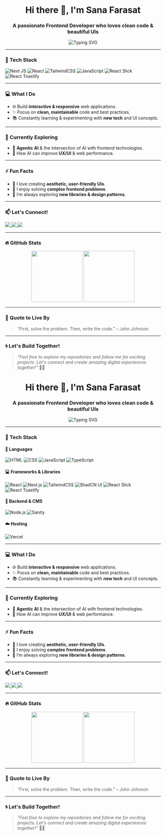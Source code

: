 

<h1 align="center">Hi there 👋, I'm Sana Farasat</h1>
<h3 align="center">A passionate Frontend Developer who loves clean code & beautiful UIs</h3>

<p align="center">
  <img src="https://readme-typing-svg.demolab.com?font=Fira+Code&size=22&duration=3000&pause=1000&color=F783AC&center=true&vCenter=true&width=435&lines=Frontend+Developer;Next.js+%7C+Tailwind+CSS+Enthusiast;Lifelong+Learner+%F0%9F%93%9A;Building+beautiful+UI+experiences" alt="Typing SVG" />
</p>

---

### 🚀 Tech Stack

![Next JS](https://img.shields.io/badge/Next.js-000000?style=for-the-badge&logo=next.js&logoColor=white)
![React](https://img.shields.io/badge/React-20232A?style=for-the-badge&logo=react&logoColor=61DAFB)
![TailwindCSS](https://img.shields.io/badge/TailwindCSS-38B2AC?style=for-the-badge&logo=tailwind-css&logoColor=white)
![JavaScript](https://img.shields.io/badge/JavaScript-F0DB4F?style=for-the-badge&logo=javascript&logoColor=black)
![React Slick](https://img.shields.io/badge/React%20Slick-EA4C89?style=for-the-badge)
![React Toastify](https://img.shields.io/badge/React%20Toastify-282C34?style=for-the-badge&logo=react&logoColor=F06529)

---

### 💻 What I Do

- 🌐 Build **interactive & responsive** web applications.
- ✨ Focus on **clean, maintainable** code and best practices.
- 📚 Constantly learning & experimenting with **new tech** and UI concepts.

---

### 🌱 Currently Exploring

- 🤖 **Agentic AI** & the intersection of AI with frontend technologies.
- 🧠 How AI can improve **UX/UI** & web performance.

---

### ⚡ Fun Facts

- 🎨 I love creating **aesthetic, user-friendly UIs**.
- 🧩 I enjoy solving **complex frontend problems**.
- 📖 I’m always exploring **new libraries & design patterns**.

---

### 📫 Let's Connect!

<p align="left">
  <a href="https://www.linkedin.com/in/sanafarasat" target="_blank">
    <img src="https://img.shields.io/badge/LinkedIn-blue?style=for-the-badge&logo=linkedin&logoColor=white" />
  </a>
  <a href="mailto:sanafarasat@email.com">
    <img src="https://img.shields.io/badge/Gmail-D14836?style=for-the-badge&logo=gmail&logoColor=white" />
  </a>
  <a href="https://github.com/yourusername">
    <img src="https://img.shields.io/badge/GitHub-100000?style=for-the-badge&logo=github&logoColor=white" />
  </a>
</p>

---

### 🔥 GitHub Stats

<p align="center">
  <img src="https://github-readme-stats.vercel.app/api?username=yourusername&show_icons=true&theme=radical" height="165"/>
  <img src="https://github-readme-stats.vercel.app/api/top-langs/?username=yourusername&layout=compact&theme=radical" height="165"/>
</p>

---

### 🎯 Quote to Live By

> “First, solve the problem. Then, write the code.” – John Johnson

---

### 🌀 Let's Build Together!

> _"Feel free to explore my repositories and follow me for exciting projects. Let's connect and create amazing digital experiences together!"_ 🚀✨


<h1 align="center">Hi there 👋, I'm Sana Farasat</h1>
<h3 align="center">A passionate Frontend Developer who loves clean code & beautiful UIs</h3>

<p align="center">
  <img src="https://readme-typing-svg.demolab.com?font=Fira+Code&size=22&duration=3000&pause=1000&color=F783AC&center=true&vCenter=true&width=435&lines=Frontend+Developer;Next.js+%7C+Tailwind+CSS+Enthusiast;Lifelong+Learner+%F0%9F%93%9A;Building+beautiful+UI+experiences" alt="Typing SVG" />
</p>

---

### 🚀 Tech Stack

#### 🧠 Languages
![HTML](https://img.shields.io/badge/HTML-E44D26?style=for-the-badge&logo=html5&logoColor=white)
![CSS](https://img.shields.io/badge/CSS-1572B6?style=for-the-badge&logo=css3&logoColor=white)
![JavaScript](https://img.shields.io/badge/JavaScript-F0DB4F?style=for-the-badge&logo=javascript&logoColor=black)
![TypeScript](https://img.shields.io/badge/TypeScript-3178C6?style=for-the-badge&logo=typescript&logoColor=white)

#### 💻 Frameworks & Libraries
![React](https://img.shields.io/badge/React-20232A?style=for-the-badge&logo=react&logoColor=61DAFB)
![Next.js](https://img.shields.io/badge/Next.js-000000?style=for-the-badge&logo=next.js&logoColor=white)
![TailwindCSS](https://img.shields.io/badge/TailwindCSS-38B2AC?style=for-the-badge&logo=tailwind-css&logoColor=white)
![ShadCN UI](https://img.shields.io/badge/ShadCN-18181B?style=for-the-badge&logo=shadcnui&logoColor=white)
![React Slick](https://img.shields.io/badge/React%20Slick-EA4C89?style=for-the-badge)
![React Toastify](https://img.shields.io/badge/React%20Toastify-282C34?style=for-the-badge&logo=react&logoColor=F06529)

#### 🧩 Backend & CMS
![Node.js](https://img.shields.io/badge/Node.js-339933?style=for-the-badge&logo=nodedotjs&logoColor=white)
![Sanity](https://img.shields.io/badge/Sanity-EF3E36?style=for-the-badge&logo=sanity&logoColor=white)

#### ☁️ Hosting
![Vercel](https://img.shields.io/badge/Vercel-000000?style=for-the-badge&logo=vercel&logoColor=white)

---

### 💻 What I Do

- 🌐 Build **interactive & responsive** web applications.
- ✨ Focus on **clean, maintainable** code and best practices.
- 📚 Constantly learning & experimenting with **new tech** and UI concepts.

---

### 🌱 Currently Exploring

- 🤖 **Agentic AI** & the intersection of AI with frontend technologies.
- 🧠 How AI can improve **UX/UI** & web performance.

---

### ⚡ Fun Facts

- 🎨 I love creating **aesthetic, user-friendly UIs**.
- 🧩 I enjoy solving **complex frontend problems**.
- 📖 I’m always exploring **new libraries & design patterns**.

---

### 📫 Let's Connect!

<p align="left">
  <a href="https://www.linkedin.com/in/sanafarasat" target="_blank">
    <img src="https://img.shields.io/badge/LinkedIn-blue?style=for-the-badge&logo=linkedin&logoColor=white" />
  </a>
  <a href="mailto:sanafarasat@email.com">
    <img src="https://img.shields.io/badge/Gmail-D14836?style=for-the-badge&logo=gmail&logoColor=white" />
  </a>
  <a href="https://github.com/yourusername">
    <img src="https://img.shields.io/badge/GitHub-100000?style=for-the-badge&logo=github&logoColor=white" />
  </a>
</p>

---

### 🔥 GitHub Stats

<p align="center">
  <img src="https://github-readme-stats.vercel.app/api?username=yourusername&show_icons=true&theme=radical" height="165"/>
  <img src="https://github-readme-stats.vercel.app/api/top-langs/?username=yourusername&layout=compact&theme=radical" height="165"/>
</p>

---

### 🎯 Quote to Live By

> “First, solve the problem. Then, write the code.” – John Johnson

---

### 🌀 Let's Build Together!

> _"Feel free to explore my repositories and follow me for exciting projects. Let's connect and create amazing digital experiences together!"_ 🚀✨
